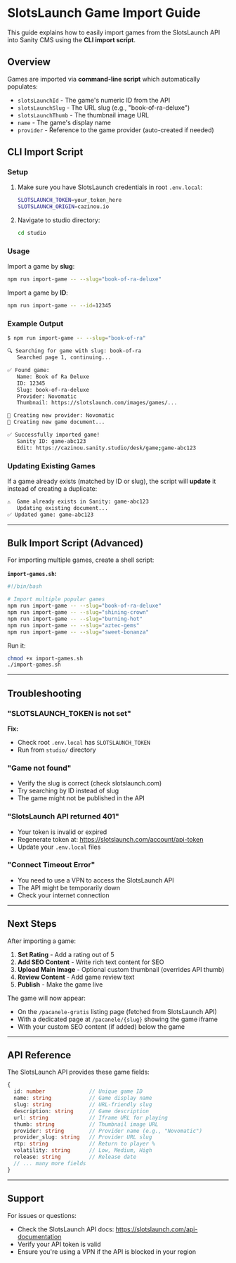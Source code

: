 # SlotsLaunch Game Import Guide

This guide explains how to easily import games from the SlotsLaunch API into Sanity CMS using the **CLI import script**.

## Overview

Games are imported via **command-line script** which automatically populates:
- `slotsLaunchId` - The game's numeric ID from the API
- `slotsLaunchSlug` - The URL slug (e.g., "book-of-ra-deluxe")
- `slotsLaunchThumb` - The thumbnail image URL
- `name` - The game's display name
- `provider` - Reference to the game provider (auto-created if needed)

## CLI Import Script

### Setup

1. Make sure you have SlotsLaunch credentials in root `.env.local`:
   ```bash
   SLOTSLAUNCH_TOKEN=your_token_here
   SLOTSLAUNCH_ORIGIN=cazinou.io
   ```

2. Navigate to studio directory:
   ```bash
   cd studio
   ```

### Usage

Import a game by **slug**:
```bash
npm run import-game -- --slug="book-of-ra-deluxe"
```

Import a game by **ID**:
```bash
npm run import-game -- --id=12345
```

### Example Output

```bash
$ npm run import-game -- --slug="book-of-ra"

🔍 Searching for game with slug: book-of-ra
   Searched page 1, continuing...

✅ Found game:
   Name: Book of Ra Deluxe
   ID: 12345
   Slug: book-of-ra-deluxe
   Provider: Novomatic
   Thumbnail: https://slotslaunch.com/images/games/...

📝 Creating new provider: Novomatic
📝 Creating new game document...

✅ Successfully imported game!
   Sanity ID: game-abc123
   Edit: https://cazinou.sanity.studio/desk/game;game-abc123
```

### Updating Existing Games

If a game already exists (matched by ID or slug), the script will **update** it instead of creating a duplicate:

```bash
⚠️  Game already exists in Sanity: game-abc123
   Updating existing document...
✅ Updated game: game-abc123
```

---

## Bulk Import Script (Advanced)

For importing multiple games, create a shell script:

**`import-games.sh`:**
```bash
#!/bin/bash

# Import multiple popular games
npm run import-game -- --slug="book-of-ra-deluxe"
npm run import-game -- --slug="shining-crown"
npm run import-game -- --slug="burning-hot"
npm run import-game -- --slug="aztec-gems"
npm run import-game -- --slug="sweet-bonanza"
```

Run it:
```bash
chmod +x import-games.sh
./import-games.sh
```

---

## Troubleshooting

### "SLOTSLAUNCH_TOKEN is not set"

**Fix:**
- Check root `.env.local` has `SLOTSLAUNCH_TOKEN`
- Run from `studio/` directory

### "Game not found"

- Verify the slug is correct (check slotslaunch.com)
- Try searching by ID instead of slug
- The game might not be published in the API

### "SlotsLaunch API returned 401"

- Your token is invalid or expired
- Regenerate token at: https://slotslaunch.com/account/api-token
- Update your `.env.local` files

### "Connect Timeout Error"

- You need to use a VPN to access the SlotsLaunch API
- The API might be temporarily down
- Check your internet connection

---

## Next Steps

After importing a game:

1. **Set Rating** - Add a rating out of 5
2. **Add SEO Content** - Write rich text content for SEO
3. **Upload Main Image** - Optional custom thumbnail (overrides API thumb)
4. **Review Content** - Add game review text
5. **Publish** - Make the game live

The game will now appear:
- On the `/pacanele-gratis` listing page (fetched from SlotsLaunch API)
- With a dedicated page at `/pacanele/{slug}` showing the game iframe
- With your custom SEO content (if added) below the game

---

## API Reference

The SlotsLaunch API provides these game fields:

```typescript
{
  id: number              // Unique game ID
  name: string            // Game display name
  slug: string            // URL-friendly slug
  description: string     // Game description
  url: string             // Iframe URL for playing
  thumb: string           // Thumbnail image URL
  provider: string        // Provider name (e.g., "Novomatic")
  provider_slug: string   // Provider URL slug
  rtp: string             // Return to player %
  volatility: string      // Low, Medium, High
  release: string         // Release date
  // ... many more fields
}
```

---

## Support

For issues or questions:
- Check the SlotsLaunch API docs: https://slotslaunch.com/api-documentation
- Verify your API token is valid
- Ensure you're using a VPN if the API is blocked in your region
